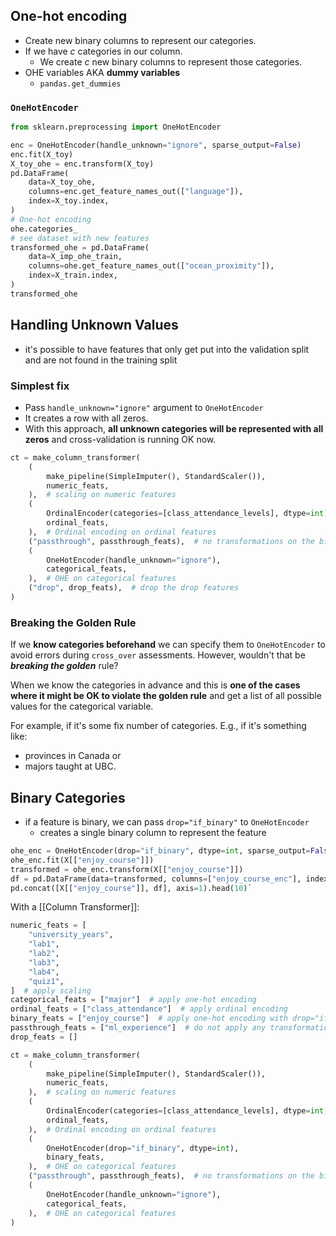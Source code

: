 ## One-hot encoding
- Create new binary columns to represent our categories.
- If we have $c$ categories in our column.
    - We create $c$ new binary columns to represent those categories.
- OHE variables AKA **dummy variables**
	- `pandas.get_dummies`
### `OneHotEncoder`
```python
from sklearn.preprocessing import OneHotEncoder

enc = OneHotEncoder(handle_unknown="ignore", sparse_output=False)
enc.fit(X_toy)
X_toy_ohe = enc.transform(X_toy)
pd.DataFrame(
    data=X_toy_ohe,
    columns=enc.get_feature_names_out(["language"]),
    index=X_toy.index,
)
# One-hot encoding
ohe.categories_
# see dataset with new features
transformed_ohe = pd.DataFrame(
    data=X_imp_ohe_train,
    columns=ohe.get_feature_names_out(["ocean_proximity"]),
    index=X_train.index,
)
transformed_ohe
```
## Handling Unknown Values
- it's possible to have features that only get put into the validation split and are not found in the training split
### Simplest fix
- Pass `handle_unknown="ignore"` argument to `OneHotEncoder`
- It creates a row with all zeros. 
- With this approach, **all unknown categories will be represented with all zeros** and cross-validation is running OK now. 
```python
ct = make_column_transformer(
    (
        make_pipeline(SimpleImputer(), StandardScaler()),
        numeric_feats,
    ),  # scaling on numeric features
    (
        OrdinalEncoder(categories=[class_attendance_levels], dtype=int),
        ordinal_feats,
    ),  # Ordinal encoding on ordinal features
    ("passthrough", passthrough_feats),  # no transformations on the binary features
    (
        OneHotEncoder(handle_unknown="ignore"),
        categorical_feats,
    ),  # OHE on categorical features    
    ("drop", drop_feats),  # drop the drop features
)
```
### Breaking the Golden Rule
If we **know categories beforehand** we can specify them to `OneHotEncoder` to avoid errors during `cross_over` assessments. However, wouldn't that be ***breaking the golden*** rule?

When we know the categories in advance and this is **one of the cases where it might be OK to violate the golden rule** and get a list of all possible values for the categorical variable. 

For example, if it's some fix number of categories. E.g., if it's something like:
  -  provinces in Canada or 
  -  majors taught at UBC. 
## Binary Categories
- if a feature is binary, we can pass `drop="if_binary"` to `OneHotEncoder`
	- creates a single binary column to represent the feature
```python
ohe_enc = OneHotEncoder(drop="if_binary", dtype=int, sparse_output=False)
ohe_enc.fit(X[["enjoy_course"]])
transformed = ohe_enc.transform(X[["enjoy_course"]])
df = pd.DataFrame(data=transformed, columns=["enjoy_course_enc"], index=X.index)
pd.concat([X[["enjoy_course"]], df], axis=1).head(10)`
```

With a [[Column Transformer]]:
```python
numeric_feats = [
    "university_years",
    "lab1",
    "lab2",
    "lab3",
    "lab4",
    "quiz1",
]  # apply scaling
categorical_feats = ["major"]  # apply one-hot encoding
ordinal_feats = ["class_attendance"]  # apply ordinal encoding
binary_feats = ["enjoy_course"]  # apply one-hot encoding with drop="if_binary"
passthrough_feats = ["ml_experience"]  # do not apply any transformation
drop_feats = []

ct = make_column_transformer(
    (
        make_pipeline(SimpleImputer(), StandardScaler()),
        numeric_feats,
    ),  # scaling on numeric features
    (
        OrdinalEncoder(categories=[class_attendance_levels], dtype=int),
        ordinal_feats,
    ),  # Ordinal encoding on ordinal features
    (
        OneHotEncoder(drop="if_binary", dtype=int),
        binary_feats,
    ),  # OHE on categorical features
    ("passthrough", passthrough_feats),  # no transformations on the binary features    
    (
        OneHotEncoder(handle_unknown="ignore"),
        categorical_feats,
    ),  # OHE on categorical features
)
```
